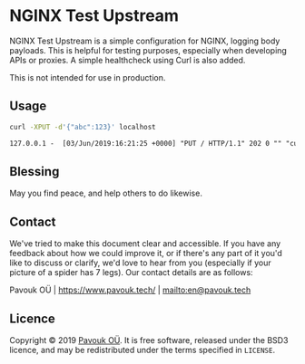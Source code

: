 # NGINX Test Upstream

NGINX Test Upstream is a simple configuration for NGINX, logging body payloads.
This is helpful for testing purposes, especially when developing APIs or
proxies. A simple healthcheck using Curl is also added.

This is not intended for use in production.


## Usage

```sh
curl -XPUT -d'{"abc":123}' localhost
```

```txt
127.0.0.1 -  [03/Jun/2019:16:21:25 +0000] "PUT / HTTP/1.1" 202 0 "" "curl/7.52.1" "" "{\"abc\":123}"
```


## Blessing

May you find peace, and help others to do likewise.


## Contact

We've tried to make this document clear and accessible. If you have any feedback
about how we could improve it, or if there's any part of it you'd like to
discuss or clarify, we'd love to hear from you (especially if your picture of a
spider has 7 legs). Our contact details are as follows:

Pavouk OÜ | <https://www.pavouk.tech/> | <mailto:en@pavouk.tech>


## Licence

Copyright © 2019 [Pavouk OÜ](https://www.pavouk.tech/).
It is free software, released under the BSD3 licence, and may be redistributed
under the terms specified in `LICENSE`.
